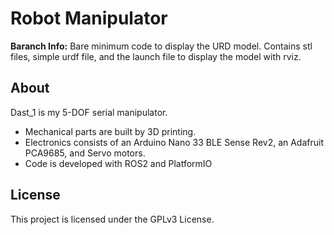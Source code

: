 # Robot Manipulator


**Baranch Info:** Bare minimum code to display the URD model. Contains stl files, simple urdf file, and the launch file to display the model with rviz.


## About
Dast_1 is my 5-DOF serial manipulator.
* Mechanical parts are built by 3D printing.
* Electronics consists of an Arduino Nano 33 BLE Sense Rev2, an Adafruit PCA9685, and Servo motors.
* Code is developed with ROS2 and PlatformIO


## License
This project is licensed under the GPLv3 License.

